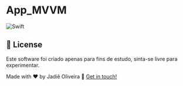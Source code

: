 # App_MVVM
![Swift](https://img.shields.io/badge/swift-F54A2A?style=for-the-badge&logo=swift&logoColor=white)

## :page_with_curl: License
Este software foi criado apenas para fins de estudo, sinta-se livre para experimentar.

Made with ♥ by Jadiê Oliveira :wave: [Get in touch!](https://www.linkedin.com/in/jadie-oliveira/)
